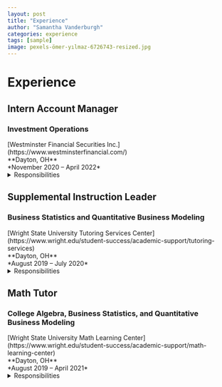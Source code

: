 ```yaml
---
layout: post
title: "Experience"
author: "Samantha Vanderburgh"
categories: experience
tags: [sample]
image: pexels-ömer-yılmaz-6726743-resized.jpg
---
```


<h1> Experience </h1>

## Intern Account Manager
### Investment Operations
<div class="icon-wrapper"><i class="fa-solid fa-briefcase"></i></div>[Westminster Financial Securities Inc.](https://www.westminsterfinancial.com/) <br>
<div class="icon-wrapper"><i class="fa-solid fa-location-pin"></i></div> **Dayton, OH** <br>
<div class="icon-wrapper"><i class="fa-regular fa-calendar-days"></i></div> *November 2020 – April 2022* <br>

<details><summary>Responsibilities</summary>
<p>

■ Reconciled various portfolio and account management operations for a business of >$0.5B in AUM and >9,000 accounts <br>
■ Automated daily trade blotters, transfers, funds, and options reports using Microsoft Excel VBA Macro programs <br>
■ Provided account login and navigation support for clients and compiled portfolio performance reports for meetings <br>
■ Updated weekly Investment Policy Committee presentations and company pitch presentations containing risk mitigation analysis <br>

</p>
</details>

## Supplemental Instruction Leader
### Business Statistics and Quantitative Business Modeling
<div class="icon-wrapper"><i class="fa-solid fa-briefcase"></i></div> [Wright State University Tutoring Services Center](https://www.wright.edu/student-success/academic-support/tutoring-services) <br>
<div class="icon-wrapper"><i class="fa-solid fa-location-pin"></i></div> **Dayton, OH** <br>
<div class="icon-wrapper"><i class="fa-regular fa-calendar-days"></i></div> *August 2019 – July 2020* <br>

<details><summary>Responsibilities</summary>
<p>

■ Developed and instructed weekly study and monthly exam review sessions for up to 60 students <br>
■ Reinforced topics including descriptive statistics, ad hoc analysis, hypothesis testing, probability, and forecasting <br>
■ Provided support and communication with students to assist with coursework <br>
■ Produced frequency maps of Supplemental Instruction for decision making purposes of management <br>

</p>
</details>  

## Math Tutor
### College Algebra, Business Statistics, and Quantitative Business Modeling
<div class="icon-wrapper"><i class="fa-solid fa-briefcase"></i></div> [Wright State University Math Learning Center](https://www.wright.edu/student-success/academic-support/math-learning-center) <br>
<div class="icon-wrapper"><i class="fa-solid fa-location-pin"></i></div> **Dayton, OH** <br>
<div class="icon-wrapper"><i class="fa-regular fa-calendar-days"></i></div> *August 2019 – April 2021* <br>

<details><summary>Responsibilities</summary>
<p>  
  
■ Assisted up to 100 students with math homework and exam preparation on both a walk-in and appointment basis <br>
■ Worked in tandem with course instructors to stay updated on course curriculum <br>
■ Developed study skills for continuous learning of students by practicing established study techniques <br>
■ Encouraged learning on an individualized basis by determining measurable and attainable goals for each student <br>

</p>
</details>
